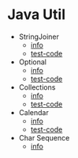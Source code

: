 # Java Util
* StringJoiner
    * [info](Optionalhttps://github.com/jyshine/TIL/blob/main/java/java-util-test/src/jutil/txt/StringJoiner.txt)
    * [test-code](https://github.com/jyshine/TIL/blob/main/java/java-util-test/src/jutil/StringJoinerTest.java)
* Optional    
    * [info](https://github.com/jyshine/TIL/blob/main/java/java-util-test/src/jutil/txt/Optional.txt)
    * [test-code](https://github.com/jyshine/TIL/blob/main/java/java-util-test/src/jutil/OptionalTest.java)
* Collections
    * [info](https://github.com/jyshine/TIL/blob/main/java/java-util-test/src/jutil/txt/CollectionsUtil.txt)
    * [test-code](https://github.com/jyshine/TIL/blob/main/java/java-util-test/src/jutil/CollectionsTest.java)
* Calendar
    * [info](https://github.com/jyshine/TIL/blob/main/java/java-util-test/src/jutil/txt/CalendarUtil.txt) 
    * [test-code](https://github.com/jyshine/TIL/blob/main/java/java-util-test/src/jutil/CalendarTest.java)
* Char Sequence
    * [info](https://github.com/jyshine/TIL/blob/main/java/java-util-test/src/jutil/txt/CharSequence.txt)

    
